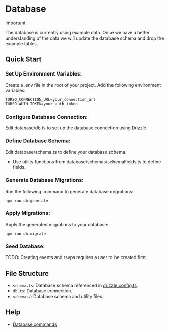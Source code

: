 # Database

> [!IMPORTANT]  
> The database is currently using example data. Once we have a better understanding of the data we will update the database schema and drop the example tables.

## Quick Start

### Set Up Environment Variables:  

Create a .env file in the root of your project. Add the following environment variables:  

```dotenv
TURSO_CONNECTION_URL=your_connection_url
TURSO_AUTH_TOKEN=your_auth_token
```

### Configure Database Connection:  

Edit database/db.ts to set up the database connection using Drizzle.

### Define Database Schema:  

Edit database/schema.ts to define your database schema.

* Use utility functions from database/schemas/schemaFields.ts to define fields.

### Generate Database Migrations:  

Run the following command to generate database migrations:  

```shell
npm run db:generate
```

### Apply Migrations:  

Apply the generated migrations to your database:  

```shell
npm run db:migrate
```

### Seed Database:

TODO: Creating events and rsvps requires a user to be created first.

## File Structure

- `schema.ts`: Database schema referenced in [drizzle.config.ts](/drizzle.config.ts).
- `db.ts`: Database connection.
- `schemas/`: Database schema and utility files.

## Help

- [Database commands](doc/en/drizzle.md)
